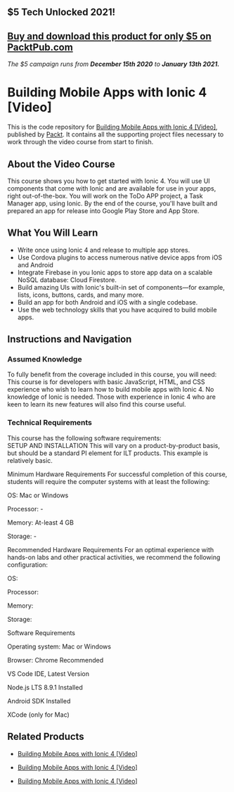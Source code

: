 ## $5 Tech Unlocked 2021!
[Buy and download this product for only $5 on PacktPub.com](https://www.packtpub.com/)
-----
*The $5 campaign         runs from __December 15th 2020__ to __January 13th 2021.__*


# Building Mobile Apps with Ionic 4 [Video]
This is the code repository for [Building Mobile Apps with Ionic 4 [Video]](https://www.packtpub.com/virtualization-and-cloud/building-mobile-apps-ionic-4-video?utm_source=github&utm_medium=repository&utm_campaign=9781789807585), published by [Packt](https://www.packtpub.com/?utm_source=github). It contains all the supporting project files necessary to work through the video course from start to finish.
## About the Video Course
This course shows you how to get started with Ionic 4. You will use UI components that come with Ionic and are available for use in your apps, right out-of-the-box. You will work on the ToDo APP project, a Task Manager app, using Ionic. By the end of the course, you'll have built and prepared an app for release into Google Play Store and App Store.

<H2>What You Will Learn</H2>
<DIV class=book-info-will-learn-text>
<UL>
<LI>Write once using Ionic 4 and release to multiple app stores. 
<LI>Use Cordova plugins to access numerous native device apps from iOS and Android 
<LI>Integrate Firebase in you Ionic apps to store app data on a scalable NoSQL database: Cloud Firestore. 
<LI>Build amazing UIs with Ionic's built-in set of components—for example, lists, icons, buttons, cards, and many more. 
<LI>Build an app for both Android and iOS with a single codebase. 
<LI>Use the web technology skills that you have acquired to build mobile apps. </LI></UL></DIV>

## Instructions and Navigation
### Assumed Knowledge
To fully benefit from the coverage included in this course, you will need:<br/>
This course is for developers with basic JavaScript, HTML, and CSS experience who wish to learn how to build mobile apps with Ionic 4. No knowledge of Ionic is needed. Those with experience in Ionic 4 who are keen to learn its new features will also find this course useful.
### Technical Requirements
This course has the following software requirements:<br/>
SETUP AND INSTALLATION
This will vary on a product-by-product basis, but should be a standard PI element for ILT products. This example is relatively basic.

Minimum Hardware Requirements
For successful completion of this course, students will require the computer systems with at least the following:


OS: Mac or Windows



Processor: -



Memory: At-least 4 GB



Storage: -


Recommended Hardware Requirements
For an optimal experience with hands-on labs and other practical activities, we recommend the following configuration:


OS: 



Processor: 



Memory: 



Storage: 


Software Requirements

Operating system: Mac or Windows



Browser: Chrome Recommended 



VS Code IDE, Latest Version



Node.js LTS 8.9.1 Installed



Android SDK Installed



XCode (only for Mac)

## Related Products
* [Building Mobile Apps with Ionic 4 [Video]](https://www.packtpub.com/virtualization-and-cloud/building-mobile-apps-ionic-4-video?utm_source=github&utm_medium=repository&utm_campaign=9781789807585)

* [Building Mobile Apps with Ionic 4 [Video]](https://www.packtpub.com/virtualization-and-cloud/building-mobile-apps-ionic-4-video?utm_source=github&utm_medium=repository&utm_campaign=9781789807585)

* [Building Mobile Apps with Ionic 4 [Video]](https://www.packtpub.com/virtualization-and-cloud/building-mobile-apps-ionic-4-video?utm_source=github&utm_medium=repository&utm_campaign=9781789807585)

